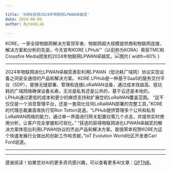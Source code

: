 ```yaml
---

title: 'KORE获得2024年物联网LPWAN卓越奖'
date: 2024-08-09
author: ByteAILab

---
```


KORE，一家全球物联网解决方案领军者、物联网超大规模提供商和物联网连接、解决方案和分析的先驱，今天宣布KORE LPHub™（以前称为KORA）荣获TMC和Crossfire Media颁发的2024年物联网LPWAN卓越奖。![图片](https://ai-techpark.com/wp-content/uploads/2024/08/KORE1-960x540.jpg){ width=60% }

---

2024年物联网进化LPWAN卓越奖表彰利用LPWAN（低功耗广域网）协议实现设备之间安全通信的产品和解决方案。
KORE LPHub是一种基于SaaS的服务交付平台（SDP），能够无缝部署、管理和连接LoRaWAN设备，通过成本效益高、低功耗的广域网络确保设备长寿。无论是私有还是公共的，基于云还是本地的，LPHub通过更低的成本和更少的麻烦支持和扩展您的LoRaWAN覆盖范围。
“这不仅仅是一个消息管理平台，还是一套简化任何LoRaWAN部署的完整工具，”KORE的代理总裁兼首席执行官Ron Totton说道。“LPHub提供管理多个公共和私有LoRaWAN网络的能力，通过单一界面进行网关配置仅需几个点击，并提供实时使用分析，让客户完全掌握和可视化。”
“获选的获得物联网进化LPWAN卓越奖的解决方案体现出利用LPWAN协议的杰出产品和解决方案。我很荣幸祝贺KORE为这个快速发展行业做出的创新工作和贡献，”IoT Evolution World社区开发者Carl Ford说道。

---
---
感谢阅读！如果您对AI的更多资讯感兴趣，可以查看更多AI文章：[GPTNB](https://gptnb.com)。